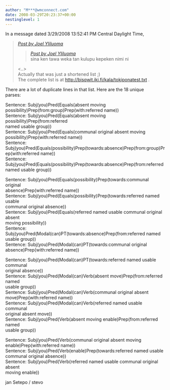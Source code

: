 ```yaml
---
author: "M***@wmconnect.com"
date: 2008-03-29T20:23:37+00:00
nestinglevel: 1
---
```

In a message dated 3/29/2008 13:52:41 PM Central Daylight Time,  

> [_Post by Joel Yliluoma_](/0sXdq1DD/grammar-question-imperative-and-predicate#post9)  
> 
> > [_Post by Joel Yliluoma_](/0sXdq1DD/grammar-question-imperative-and-predicate#post8)  
> > sina ken tawa weka tan kulupu kepeken nimi ni  
> > 
> 
> <..>  
> Actually that was just a shortened list ;)  
> The complete list is at http://bisqwit.iki.fi/kala/tokiponatest.txt .  
> 

There are a lot of duplicate lines in that list. Here are the 18 unique  
parses:  
  
Sentence: Subj(you)Pred(Equals(absent moving  
possibility)Prep(from:group)Prep(with:referred name))  
Sentence: Subj(you)Pred(Equals(absent moving possibility)Prep(from:referred  
named usable group))  
Sentence: Subj(you)Pred(Equals(communal original absent moving  
possibility)Prep(with:referred name))  
Sentence:  
Subj(you)Pred(Equals(possibility)Prep(towards:absence)Prep(from:group)Prep(with:referred name))  
Sentence:  
Subj(you)Pred(Equals(possibility)Prep(towards:absence)Prep(from:referred named usable group))  
  
Sentence: Subj(you)Pred(Equals(possibility)Prep(towards:communal original  
absence)Prep(with:referred name))  
Sentence: Subj(you)Pred(Equals(possibility)Prep(towards:referred named usable  
communal original absence))  
Sentence: Subj(you)Pred(Equals(referred named usable communal original absent  
moving possibility))  
Sentence: Subj(you)Pred(Modal(can)PT(towards:absence)Prep(from:referred named  
usable group))  
Sentence: Subj(you)Pred(Modal(can)PT(towards:communal original  
absence)Prep(with:referred name))  
  
Sentence: Subj(you)Pred(Modal(can)PT(towards:referred named usable communal  
original absence))  
Sentence: Subj(you)Pred(Modal(can)Verb(absent move)Prep(from:referred named  
usable group))  
Sentence: Subj(you)Pred(Modal(can)Verb(communal original absent  
move)Prep(with:referred name))  
Sentence: Subj(you)Pred(Modal(can)Verb(referred named usable communal  
original absent move))  
Sentence: Subj(you)Pred(Verb(absent moving enable)Prep(from:referred named  
usable group))  
  
Sentence: Subj(you)Pred(Verb(communal original absent moving  
enable)Prep(with:referred name))  
Sentence: Subj(you)Pred(Verb(enable)Prep(towards:referred named usable  
communal original absence))  
Sentence: Subj(you)Pred(Verb(referred named usable communal original absent  
moving enable))  
  
jan Setepo / stevo </HTML>